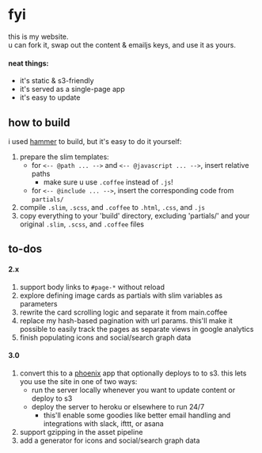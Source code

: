 # fyi
this is my website.
<br>u can fork it, swap out the content & emailjs keys, and use it as yours.
#### neat things:
- it's static & s3-friendly
- it's served as a single-page app
- it's easy to update
## how to build
i used [hammer](http://hammerformac.com) to build, but it's easy to do it yourself:
1. prepare the slim templates:
	- for `<-- @path ... -->` and `<-- @javascript ... -->`, insert relative paths
		- make sure u use `.coffee` instead of `.js`!
	- for `<-- @include ... -->`, insert the corresponding code from `partials/`
2. compile `.slim`, `.scss`, and `.coffee` to `.html`, `.css`, and `.js`
3. copy everything to your 'build' directory, excluding 'partials/' and your original `.slim`, `.scss`, and `.coffee` files
## to-dos
#### 2.x
1. support body links to `#page-*` without reload
2. explore defining image cards as partials with slim variables as parameters
3. rewrite the card scrolling logic and separate it from main.coffee
4. replace my hash-based pagination with url params. this'll make it possible to easily track the pages as separate views in google analytics
5. finish populating icons and social/search graph data
#### 3.0
1. convert this to a [phoenix](https://github.com/phoenixframework/phoenix) app that optionally deploys to to s3. this lets you use the site in one of two ways:
	- run the server locally whenever you want to update content or deploy to s3
	- deploy the server to heroku or elsewhere to run 24/7
		- this'll enable some goodies like better email handling and integrations with slack, ifttt, or asana
2. support gzipping in the asset pipeline
3. add a generator for icons and social/search graph data
